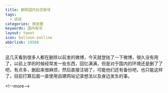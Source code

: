 ```yaml
---
title: 删除国内社交账号
tags:
  - 说说
categories: 朋友圈
keywords: 国内账号
layout: tweet
icon: balloon-outline
abbrlink: 19588
---
```


这几天看到很多人都在删除以前发的微博，今天就登陆了一下微博，很久没有用了，以前上学的时候经常发一些东西，回忆满满，但是对于国内的环境还是删了了吧，有点多，删起来很麻烦，然后直接注销了，可能他们还有备份吧，也只能这样了，目前打算后面一直使用自建网站记录想法以及身边发生的事。

\<!--more--\>